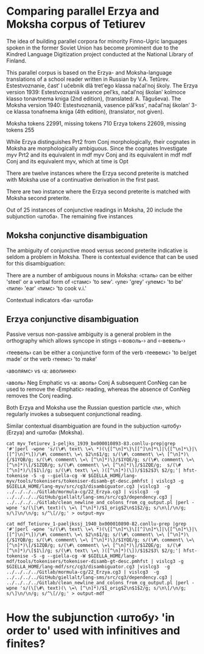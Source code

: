 # Comparing parallel Erzya and Moksha corpus of Tetiurev

The idea of building parallel corpora for minority Finno-Ugric languages spoken in the former Soviet Union has become prominent due to the Kindred Language Digitization project conducted at the National Library of Finland.

This parallel corpus is based on the Erzya- and Moksha-language translations of a school reader written in Russian by V.A. Tetûrev. Estestvoznanie, častʹ I učebnik dlâ tretʹego klassa načalʹnoj školy.
The Erzya version 1939: Estestvoznaniâ vasence pelʹks, načalʹnoj školanʹ kolmoce klasso tonavtnema kniga (2nd edition), (translated: A. Tâguševa).
The Moksha version 1940: Estestvoznaniâ, vasence pâlʹkssʹ, načalʹnaj školanʹ 3-ce klassa tonafnema kniga (4th edition), (translator, not given).

Moksha tokens 22991, missing tokens 710
Erzya tokens 22609, missing tokens 255

While Erzya distinguishes Prt2 from Conj morphologically, their cognates in Moksha are morphologically ambiguous.
Since the cognates
Investigate myv Prt2 and its equivalent in mdf
myv Conj and its equivalent in mdf
mdf Conj and its equivalent myv, which at time is Opt

There are twelve instances where the Erzya second preterite is matched with Moksha use of a continuative derivation in the first past.

There are two instance where the Erzya second preterite is matched with Moksha second preterite.

Out of 25 instances of conjunctive readings in Moksha, 20 include the subjunction ‹штоба›.
The remaining five instances 

## Moksha conjunctive disambiguation

The ambiguity of conjunctive mood versus second preterite indicative is seldom a problem in Moksha. There is contextual evidence that can be used for this disambiguation:


There are a number of ambiguous nouns in Moksha:
‹сталь› can be either 'steel' or a verbal form of ‹стамс› 'to sew'.
‹уле› 'grey' ‹улемс› 'to be'
‹пиле› 'ear' ‹пимс› 'to cook v.i.'

Contextual indicators
‹ба› ‹штоба›

## Erzya conjunctive disambiguation

Passive versus non-passive ambiguity is a general problem in the orthography which allows syncope in stings ‹-воволь-› and ‹-вевель-›

‹теевель› can be either a conjunctive form of the verb ‹теевемс› 'to be/get made' or the verb ‹теемс› 'to make'

‹аволямс› vs ‹а: аволинек›

‹аволь› Neg Emphatic vs ‹а: аволь› Conj
A subsequent ConNeg can be used to remove the ‹Emphatic› reading, whereas the absence of ConNeg removes the Conj reading.

Both Erzya and Moksha use the Russian question particle ‹ли›, which regularly invokes a subsequent conjunctional reading.

Similar contextual disambiguation are found in the subjuction ‹штобу› (Erzya) and ‹штоба› (Moksha).


```
cat myv_Tetiurev_1-peljks_1939_bx000010893-83.conllu-prep|grep '#'|perl -wpne 's/(\#\ text\ \=\ *)(\{[^\n]*\}\[[^]\n]*\]|\{[^\n]*\}|\[[^]\n]*\])/\#\ comment\ \=\ $2\n$1/g; s/(\#\ comment\ \=\ [^\n]*)\{/$1YQB/g; s/(\#\ comment\ \=\ [^\n]*)\}/$1YQE/g; s/(\#\ comment\ \=\ [^\n]*)\[/$1ZQB/g; s/(\#\ comment\ \=\ [^\n]*)\]/$1ZQE/g;  s/(\#[^\n]*)/\[$1\]/g; s/(\#\ text\ \=\ )([^\n]*)(\])/$1$2$3\ $2/g;'| hfst-tokenise -S -g --giella-cg -W $GIELLA_HOME/lang-myv/tools/tokenisers/tokeniser-disamb-gt-desc.pmhfst | vislcg3 -g $GIELLA_HOME/lang-myv/src/cg3/disambiguator.cg3 |vislcg3  -g ../../../../Gitlab/mormula-cg/22_Erzya.cg3 | vislcg3  -g ../../../../GitHub/giellalt/lang-sms/src/cg3/dependency.cg3 | ../../../../Gitlab/clean_newline_and_colons_from_cg_output.pl |perl -wpne 's/(\[\#\ text)(\ \=\ [^\n]*)/$1_orig$2\n$1$2/g; s/\n\[/\n/g; s/\]\n/\n/g; s/^\[//g;' > output-myv
```

```
cat mdf_Tetiurev_1-paeljkssj_1940_bx000010890-82.conllu-prep |grep '#'|perl -wpne 's/(\#\ text\ \=\ *)(\{[^\n]*\}\[[^]\n]*\]|\{[^\n]*\}|\[[^]\n]*\])/\#\ comment\ \=\ $2\n$1/g; s/(\#\ comment\ \=\ [^\n]*)\{/$1YQB/g; s/(\#\ comment\ \=\ [^\n]*)\}/$1YQE/g; s/(\#\ comment\ \=\ [^\n]*)\[/$1ZQB/g; s/(\#\ comment\ \=\ [^\n]*)\]/$1ZQE/g;  s/(\#[^\n]*)/\[$1\]/g; s/(\#\ text\ \=\ )([^\n]*)(\])/$1$2$3\ $2/g;'| hfst-tokenise -S -g --giella-cg -W $GIELLA_HOME/lang-mdf/tools/tokenisers/tokeniser-disamb-gt-desc.pmhfst | vislcg3 -g $GIELLA_HOME/lang-mdf/src/cg3/disambiguator.cg3 |vislcg3  -g ../../../../Gitlab/mormula-cg/22_Erzya.cg3 | vislcg3  -g ../../../../GitHub/giellalt/lang-sms/src/cg3/dependency.cg3 | ../../../../Gitlab/clean_newline_and_colons_from_cg_output.pl |perl -wpne 's/(\[\#\ text)(\ \=\ [^\n]*)/$1_orig$2\n$1$2/g; s/\n\[/\n/g; s/\]\n/\n/g; s/^\[//g;' > output-mdf
```

# How the subjunction ‹штобу› 'in order to' used with infinitives and finites?